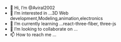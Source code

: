 - 👋 Hi, I’m @Aviral2002
- 👀 I’m interested in ...3D Web development,Modeling,animation,electronics
- 🌱 I’m currently learning ...react-three-fiber, three-js
- 💞️ I’m looking to collaborate on ...
- 📫 How to reach me ...

<!---
Aviral2002/Aviral2002 is a ✨ special ✨ repository because its `README.md` (this file) appears on your GitHub profile.
You can click the Preview link to take a look at your changes.
--->
